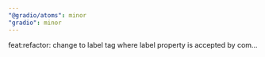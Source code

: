 ```yaml
---
"@gradio/atoms": minor
"gradio": minor
---
```


feat:refactor: change to label tag where label property is accepted by com…
